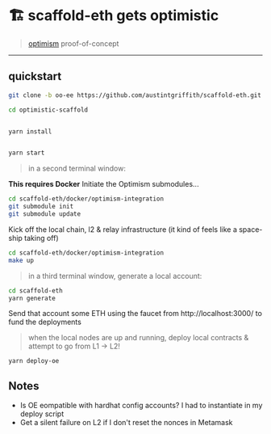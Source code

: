 # 🏗 scaffold-eth gets optimistic

> [optimism](https://optimism.io/) proof-of-concept

---

## quickstart

```bash
git clone -b oo-ee https://github.com/austintgriffith/scaffold-eth.git optimistic-scaffold

cd optimistic-scaffold
```

```bash

yarn install

```

```bash

yarn start

```

> in a second terminal window:

__This requires Docker__
Initiate the Optimism submodules...
```bash
cd scaffold-eth/docker/optimism-integration
git submodule init
git submodule update
```
Kick off the local chain, l2 & relay infrastructure (it kind of feels like a space-ship taking off)
```bash
cd scaffold-eth/docker/optimism-integration
make up
```

> in a third terminal window, generate a local account:

```bash
cd scaffold-eth
yarn generate
```
Send that account some ETH using the faucet from http://localhost:3000/ to fund the deployments

> when the local nodes are up and running, deploy local contracts & attempt to go from L1 -> L2!
```
yarn deploy-oe
```

## Notes
- Is OE eompatible with hardhat config accounts? I had to instantiate in my deploy script
- Get a silent failure on L2 if I don't reset the nonces in Metamask
